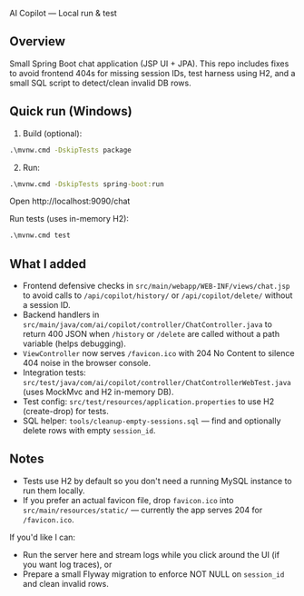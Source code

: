 AI Copilot — Local run & test

Overview
--------
Small Spring Boot chat application (JSP UI + JPA). This repo includes fixes to avoid frontend 404s for missing session IDs, test harness using H2, and a small SQL script to detect/clean invalid DB rows.

Quick run (Windows)
-------------------
1) Build (optional):

```cmd
.\mvnw.cmd -DskipTests package
```

2) Run:

```cmd
.\mvnw.cmd -DskipTests spring-boot:run
```

Open http://localhost:9090/chat

Run tests (uses in-memory H2):

```cmd
.\mvnw.cmd test
```

What I added
------------
- Frontend defensive checks in `src/main/webapp/WEB-INF/views/chat.jsp` to avoid calls to `/api/copilot/history/` or `/api/copilot/delete/` without a session ID.
- Backend handlers in `src/main/java/com/ai/copilot/controller/ChatController.java` to return 400 JSON when `/history` or `/delete` are called without a path variable (helps debugging).
- `ViewController` now serves `/favicon.ico` with 204 No Content to silence 404 noise in the browser console.
- Integration tests: `src/test/java/com/ai/copilot/controller/ChatControllerWebTest.java` (uses MockMvc and H2 in-memory DB).
- Test config: `src/test/resources/application.properties` to use H2 (create-drop) for tests.
- SQL helper: `tools/cleanup-empty-sessions.sql` — find and optionally delete rows with empty `session_id`.

Notes
-----
- Tests use H2 by default so you don't need a running MySQL instance to run them locally.
- If you prefer an actual favicon file, drop `favicon.ico` into `src/main/resources/static/` — currently the app serves 204 for `/favicon.ico`.

If you'd like I can:
- Run the server here and stream logs while you click around the UI (if you want log traces), or
- Prepare a small Flyway migration to enforce NOT NULL on `session_id` and clean invalid rows.


